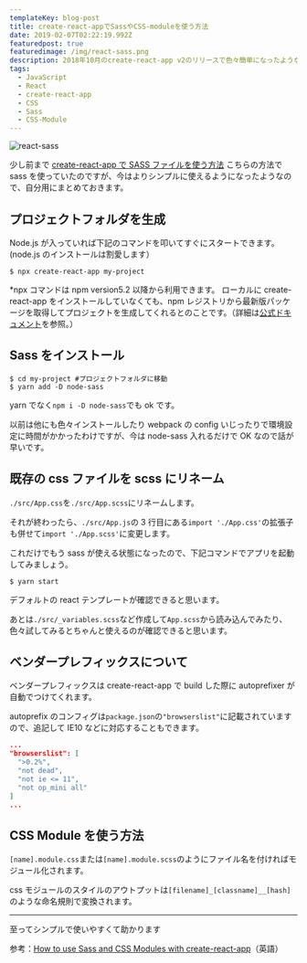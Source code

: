 ```yaml
---
templateKey: blog-post
title: create-react-appでSassやCSS-moduleを使う方法
date: 2019-02-07T02:22:19.992Z
featuredpost: true
featuredimage: /img/react-sass.png
description: 2018年10月のcreate-react-app v2のリリースで色々簡単になったようなので軽くメモ
tags:
  - JavaScript
  - React
  - create-react-app
  - CSS
  - Sass
  - CSS-Module
---
```


![react-sass](/img/react-sass.png)

少し前まで
[create-react-app で SASS ファイルを使う方法](https://qiita.com/chieeeeno/items/1dda5c47d4f1e36408e8)
こちらの方法で sass を使っていたのですが、今はよりシンプルに使えるようになったようなので、自分用にまとめておきます。

## プロジェクトフォルダを生成

Node.js が入っていれば下記のコマンドを叩いてすぐにスタートできます。(node.js のインストールは割愛します）

```shell
$ npx create-react-app my-project
```

\*npx コマンドは npm version5.2 以降から利用できます。
ローカルに create-react-app をインストールしていなくても、npm レジストリから最新版パッケージを取得してプロジェクトを生成してくれるとのことです。（詳細は[公式ドキュメント](https://github.com/facebook/create-react-app)を参照。）

## Sass をインストール

```shell
$ cd my-project #プロジェクトフォルダに移動
$ yarn add -D node-sass
```

yarn でなく`npm i -D node-sass`でも ok です。

以前は他にも色々インストールしたり webpack の config いじったりで環境設定に時間がかかったわけですが、今は node-sass 入れるだけで OK なので話が早いです。

## 既存の css ファイルを scss にリネーム

`./src/App.css`を`./src/App.scss`にリネームします。

それが終わったら、`./src/App.js`の 3 行目にある`import './App.css'`の拡張子も併せて`import './App.scss'`に変更します。

これだけでもう sass が使える状態になったので、下記コマンドでアプリを起動してみましょう。

```shell
$ yarn start
```

デフォルトの react テンプレートが確認できると思います。

あとは`./src/_variables.scss`など作成して`App.scss`から読み込んでみたり、色々試してみるとちゃんと使えるのが確認できると思います。

## ベンダープレフィックスについて

ベンダープレフィックスは create-react-app で build した際に autoprefixer が自動でつけてくれます。

autoprefix のコンフィグは`package.json`の`"browserslist"`に記載されていますので、追記して IE10 などに対応することもできます。

```json
...
"browserslist": [
  ">0.2%",
  "not dead",
  "not ie <= 11",
  "not op_mini all"
]
...
```

## CSS Module を使う方法

`[name].module.css`または`[name].module.scss`のようにファイル名を付ければモジュール化されます。

css モジュールのスタイルのアウトプットは`[filename]_[classname]__[hash]`のような命名規則で変換されます。

---

至ってシンプルで使いやすくて助かります

参考：[How to use Sass and CSS Modules with create-react-app](https://blog.bitsrc.io/how-to-use-sass-and-css-modules-with-create-react-app-83fa8b805e5e)（英語）
